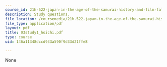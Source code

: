 ```yaml
---
course_id: 21h-522-japan-in-the-age-of-the-samurai-history-and-film-fall-2006
description: Study questions.
file_location: /coursemedia/21h-522-japan-in-the-age-of-the-samurai-history-and-film-fall-2006/146a11348dccd933a590f9d33d21ffe8_03study1_hoichi.pdf
file_type: application/pdf
layout: pdf
title: 03study1_hoichi.pdf
type: course
uid: 146a11348dccd933a590f9d33d21ffe8

---
```

None